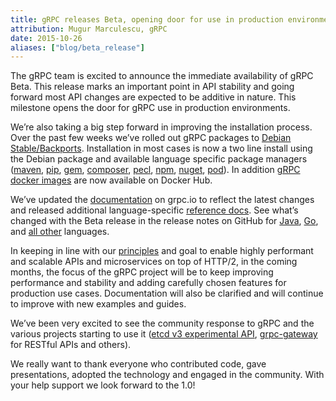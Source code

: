 ```yaml
---
title: gRPC releases Beta, opening door for use in production environments
attribution: Mugur Marculescu, gRPC
date: 2015-10-26
aliases: ["blog/beta_release"]
---
```


The gRPC team is excited to announce the immediate availability of gRPC Beta. This release marks an important point in API stability and going forward most API changes are expected to be additive in nature. This milestone opens the door for gRPC use in production environments.

We’re also taking a big step forward in improving the installation process. Over the past few weeks we’ve rolled out gRPC packages to <a href="https://packages.debian.org/jessie-backports/libgrpc0">Debian Stable/Backports</a>. Installation in most cases is now a two line install using the Debian package and available language specific package managers (<a href="https://search.maven.org/#artifactdetails%7Cio.grpc%7Cgrpc-core%7C0.9.0%7Cjar">maven</a>, <a href="https://pypi.python.org/pypi/grpcio">pip</a>, <a href="https://rubygems.org/gems/grpc">gem</a>, <a href="https://packagist.org/packages/grpc/grpc">composer</a>, <a href="https://pecl.php.net/package/gRPC">pecl</a>, <a href="https://www.npmjs.com/package/grpc">npm</a>, <a href="https://www.nuget.org/packages/Grpc/">nuget</a>, [pod](https://cocoapods.org/pods/gRPC)). In addition [gRPC docker images](https://hub.docker.com/r/grpc) are now available on Docker Hub.


We’ve updated the [documentation](/docs) on grpc.io to reflect the latest changes and released additional language-specific [reference docs](/docs/reference). See what’s changed with the Beta release in the release notes on GitHub for [Java](https://github.com/grpc/grpc-java/releases/tag/v0.9.0), [Go](https://godoc.org/google.golang.org/grpc), and [all other](https://github.com/grpc/grpc/releases/tag/release-0_11_0) languages.

In keeping in line with our [principles](../principles) and goal to enable highly performant and scalable APIs and microservices on top of HTTP/2, in the coming months, the focus of the gRPC project will be to keep improving performance and stability and adding carefully chosen features for production use cases. Documentation will also be clarified and will continue to improve with new examples and guides.


We’ve been very excited to see the community response to gRPC and the various projects starting to use it ([etcd v3 experimental API](https://coreos.com/blog/etcd-2.2), [grpc-gateway](https://github.com/gengo/grpc-gateway) for RESTful APIs and others).

We really want to thank everyone who contributed code, gave presentations, adopted the technology and engaged in the community. With your help support we look forward to the 1.0!
